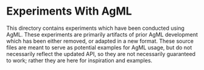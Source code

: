 # Experiments With AgML

This directory contains experiments which have been conducted using AgML. These experiments are primarily
artifacts of prior AgML development which has been either removed, or adapted in a new format. These source files
are meant to serve as potential examples for AgML usage, but do not necessarily reflect the updated API, so they are
not necessarily guaranteed to work; rather they are here for inspiration and examples.